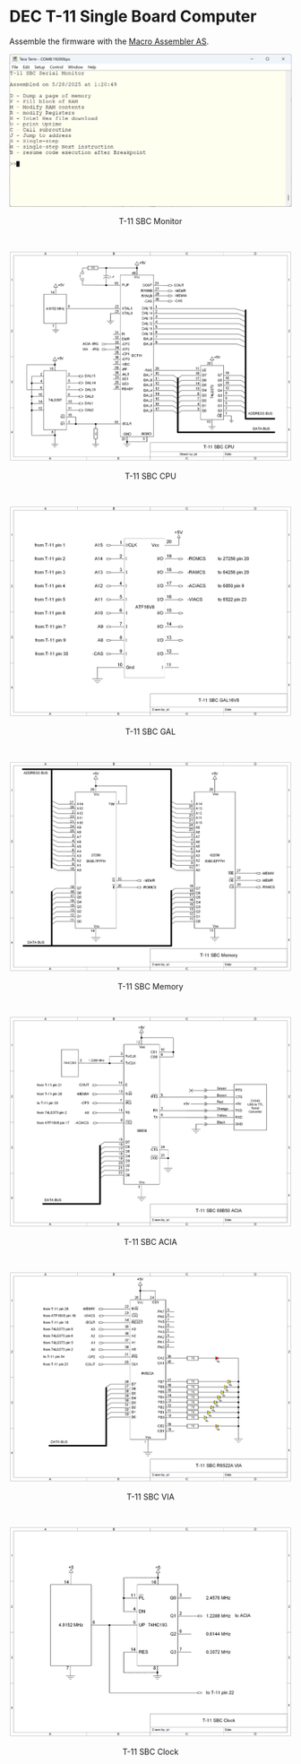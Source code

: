 # DEC T-11 Single Board Computer
Assemble the firmware with the [Macro Assembler AS](http://john.ccac.rwth-aachen.de:8000/as/).

<p align="center"><img src="/images/monitor.png"/>
<p align="center">T-11 SBC Monitor</p><br>
<p align="center"><img src="/images/T-11 SBC CPU.png"/>
<p align="center">T-11 SBC CPU</p><br>
<p align="center"><img src="/images/T-11 SBC GAL.png"/>
<p align="center">T-11 SBC GAL</p><br>
<p align="center"><img src="/images/T-11 SBC Memory.png"/>
<p align="center">T-11 SBC Memory</p><br>
<p align="center"><img src="/images/T-11 SBC ACIA.png"/>
<p align="center">T-11 SBC ACIA</p><br>
<p align="center"><img src="/images/T-11 SBC VIA.png"/>
<p align="center">T-11 SBC VIA</p><br>
<p align="center"><img src="/images/T-11 SBC Clock.png"/>
<p align="center">T-11 SBC Clock</p><br>
